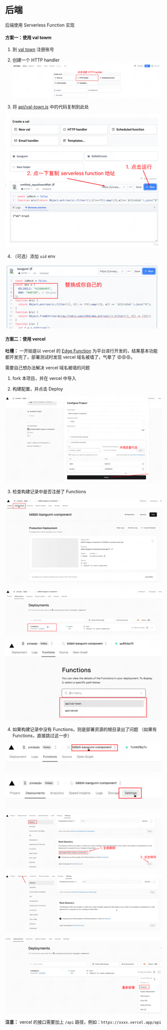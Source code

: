 # 后端

后端使用 Serverless Function 实现

#### 方案一：使用 val towm

1. 到 [val town](https://www.val.town/) 注册账号

2. 创建一个 HTTP handler
![HTTP handler](./images/http-handler.png)

3. 将 [api/val-town.js](api/val-town.js) 中的代码复制到此处

![copy-code](./images/copy-code.png)

4. （可选）添加 `uid` env

![val-town-env](./images/val-town-env.png)

#### 方案二：使用 vercel

**吐槽：** 一开始是以 vercel 的 [Edge Function](https://vercel.com/docs/functions/edge-functions) 为平台进行开发的，结果基本功能都开发完了，部署测试时发现 vercel 域名被墙了，气晕了 😡😡😡。

需要自己想办法解决 vercel 域名被墙的问题

1. fork 本项目，并在 vercel 中导入

2. 构建配置，并点击 Deploy

![vercel-configure](./images/vercel/configure.png)

3. 检查构建记录中是否注册了 Functions

![alt text](./images/vercel/image.png)

![alt text](./images/vercel/image-1.png)

![alt text](./images/vercel/image-2.png)

4. 如果构建记录中没有 Functions，则是部署资源的根目录出了问题 （如果有 Functions，直接跳过这一步）

![alt text](./images/vercel/image-3.png)

![alt text](./images/vercel/image-4.png)

![alt text](./images/vercel/image-5.png)

![alt text](./images/vercel/image-6.png)

![alt text](./images/vercel/image-7.png)

**注意：** vercel 的接口需要加上 `/api` 路径，例如：`https://xxxx.vercel.app/api`
